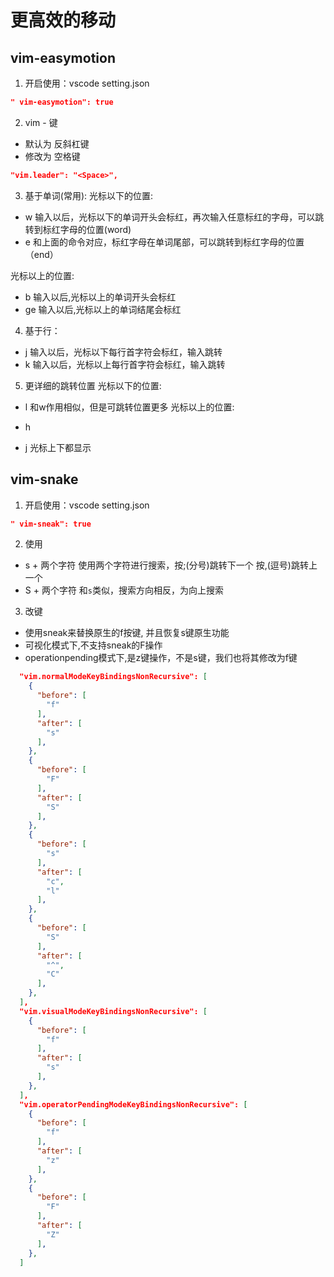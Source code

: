 # 更高效的移动
## vim-easymotion
1. 开启使用：vscode setting.json
``` json
" vim-easymotion": true
```
2. vim - <leader>键
* 默认为 反斜杠键
* 修改为 空格键
``` json
"vim.leader": "<Space>",
```
3. 基于单词(常用):
光标以下的位置:
* <leader><leader>w
输入以后，光标以下的单词开头会标红，再次输入任意标红的字母，可以跳转到标红字母的位置(word)
* <leader><leader>e
和上面的命令对应，标红字母在单词尾部，可以跳转到标红字母的位置（end）

光标以上的位置:
* <leader><leader>b
输入以后,光标以上的单词开头会标红
* <leader><leader>ge
输入以后,光标以上的单词结尾会标红

4. 基于行：
* <leader><leader>j
输入以后，光标以下每行首字符会标红，输入跳转
* <leader><leader>k
输入以后，光标以上每行首字符会标红，输入跳转

5. 更详细的跳转位置
光标以下的位置:
* <leader><leader>l
和<leader><leader>w作用相似，但是可跳转位置更多
光标以上的位置:
* <leader><leader>h

* <leader><leader><leader>j 光标上下都显示

## vim-snake
1. 开启使用：vscode setting.json
``` json
" vim-sneak": true
```
2. 使用
* s + 两个字符
使用两个字符进行搜索，按;(分号)跳转下一个  按,(逗号)跳转上一个
* S + 两个字符
和`s`类似，搜索方向相反，为向上搜索

3. 改键
* 使用sneak来替换原生的f按键, 并且恢复s键原生功能
* 可视化模式下,不支持sneak的F操作
* operationpending模式下,是z键操作，不是s键，我们也将其修改为f键
``` json
  "vim.normalModeKeyBindingsNonRecursive": [
    {
      "before": [
        "f"
      ],
      "after": [
        "s"
      ],
    },
    {
      "before": [
        "F"
      ],
      "after": [
        "S"
      ],
    },
    {
      "before": [
        "s"
      ],
      "after": [
        "c",
        "l"
      ],
    },
    {
      "before": [
        "S"
      ],
      "after": [
        "^",
        "C"
      ],
    },
  ],
  "vim.visualModeKeyBindingsNonRecursive": [
    {
      "before": [
        "f"
      ],
      "after": [
        "s"
      ],
    },
  ],
  "vim.operatorPendingModeKeyBindingsNonRecursive": [
    {
      "before": [
        "f"
      ],
      "after": [
        "z"
      ],
    },
    {
      "before": [
        "F"
      ],
      "after": [
        "Z"
      ],
    },
  ]
```

